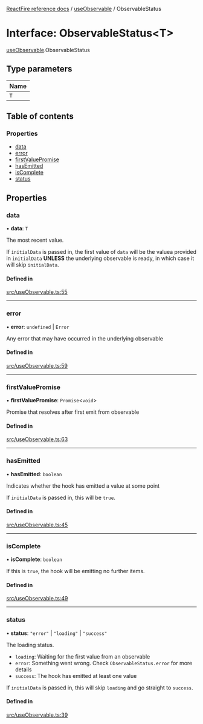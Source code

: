 [ReactFire reference docs](../README.md) / [useObservable](../modules/useobservable.md) / ObservableStatus

# Interface: ObservableStatus<T\>

[useObservable](../modules/useobservable.md).ObservableStatus

## Type parameters

| Name |
| :------ |
| `T` |

## Table of contents

### Properties

- [data](useobservable.observablestatus.md#data)
- [error](useobservable.observablestatus.md#error)
- [firstValuePromise](useobservable.observablestatus.md#firstvaluepromise)
- [hasEmitted](useobservable.observablestatus.md#hasemitted)
- [isComplete](useobservable.observablestatus.md#iscomplete)
- [status](useobservable.observablestatus.md#status)

## Properties

### data

• **data**: `T`

The most recent value.

If `initialData` is passed in, the first value of `data` will be the valuea provided in `initialData` **UNLESS** the underlying observable is ready, in which case it will skip `initialData`.

#### Defined in

[src/useObservable.ts:55](https://github.com/sujishpatel/reactfire/blob/main/src/useObservable.ts#L55)

___

### error

• **error**: `undefined` \| `Error`

Any error that may have occurred in the underlying observable

#### Defined in

[src/useObservable.ts:59](https://github.com/sujishpatel/reactfire/blob/main/src/useObservable.ts#L59)

___

### firstValuePromise

• **firstValuePromise**: `Promise`<`void`\>

Promise that resolves after first emit from observable

#### Defined in

[src/useObservable.ts:63](https://github.com/sujishpatel/reactfire/blob/main/src/useObservable.ts#L63)

___

### hasEmitted

• **hasEmitted**: `boolean`

Indicates whether the hook has emitted a value at some point

If `initialData` is passed in, this will be `true`.

#### Defined in

[src/useObservable.ts:45](https://github.com/sujishpatel/reactfire/blob/main/src/useObservable.ts#L45)

___

### isComplete

• **isComplete**: `boolean`

If this is `true`, the hook will be emitting no further items.

#### Defined in

[src/useObservable.ts:49](https://github.com/sujishpatel/reactfire/blob/main/src/useObservable.ts#L49)

___

### status

• **status**: ``"error"`` \| ``"loading"`` \| ``"success"``

The loading status.

- `loading`: Waiting for the first value from an observable
- `error`: Something went wrong. Check `ObservableStatus.error` for more details
- `success`: The hook has emitted at least one value

If `initialData` is passed in, this will skip `loading` and go straight to `success`.

#### Defined in

[src/useObservable.ts:39](https://github.com/sujishpatel/reactfire/blob/main/src/useObservable.ts#L39)
